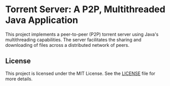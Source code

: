 # Torrent Server: A P2P, Multithreaded Java Application
This project implements a peer-to-peer (P2P) torrent server using Java's multithreading capabilities.
The server facilitates the sharing and downloading of files across a distributed network of peers.
## License
This project is licensed under the MIT License. See the [LICENSE](Torrent-server/LICENCE) file for more details.
